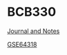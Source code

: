 # BCB330
[Journal and Notes](https://github.com/helen307/BCB330/wiki)

[GSE64318](https://htmlpreview.github.io/?https://github.com/helen307/BCB330/blob/master/GSE64318.html)
